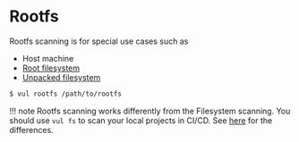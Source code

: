# Rootfs
Rootfs scanning is for special use cases such as

- Host machine
- [Root filesystem](../advanced/container/embed-in-dockerfile.md)
- [Unpacked filesystem](../advanced/container/unpacked-filesystem.md)
 
```bash
$ vul rootfs /path/to/rootfs
```

!!! note
    Rootfs scanning works differently from the Filesystem scanning.
    You should use `vul fs` to scan your local projects in CI/CD.
    See [here](../scanner/vulnerability.md) for the differences.
